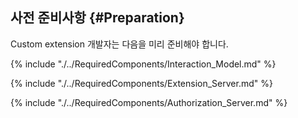 ## 사전 준비사항 {#Preparation}
Custom extension 개발자는 다음을 미리 준비해야 합니다.

{% include "./../RequiredComponents/Interaction_Model.md" %}

{% include "./../RequiredComponents/Extension_Server.md" %}

{% include "./../RequiredComponents/Authorization_Server.md" %}
